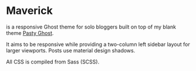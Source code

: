 # Maverick
is a responsive Ghost theme for solo bloggers built on top of my blank theme [Pasty Ghost](https://github.com/barkdoll/pasty-ghost). 

It aims to be responsive while providing a two-column left sidebar layout for larger viewports. Posts use material design shadows.

All CSS is compiled from Sass (SCSS).
